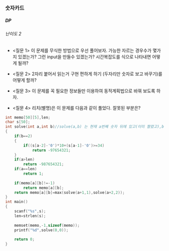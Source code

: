 ### 숫자카드
##### DP
###### 난이도 2

* <질문 1> 이 문제를 무식한 방법으로 우선 풀어보자. 가능한 자르는 경우수가 몇가지 있겠는가? 그런 input을 만들수 있겠는가? 시간복잡도를 식으로 나타내면 어떻게 될까?
* <질문 2> 2자리 붙어서 읽는거 구현 편하게 하기 (두자리만 숫자로 보고 바꾸기)를 어떻게 할까?
* <질문 3> 이 문제를 꼭 필요한 정보들만 이용하여 동적계획법으로 바꿔 보도록 하자. 

* <질문 4> 리치(별명)은 이 문제를 다음과 같이 풀었다. 잘못된 부분은?

```c++
int memo[50][5],len;
char s[50];
int solve(int a,int b)//solve(a,b) 는 현재 a번째 숫자 뒤에 있고(이미 짤렸고),b는 자른 수가 몇자린지.
{
    if(b==2)
    {
        if((s[a-2]-'0')*10+(s[a-1]-'0')>=34)
            return -97654321;
    }
    if(a>len)
        return -987654321;
    if(a==len)
        return 1;
    
    if(memo[a][b]!=-1)
        return memo[a][b];
    return memo[a][b]=max(solve(a+1,1),solve(a+2,2));
}
int main()
{
    scanf("%s",s);
    len=strlen(s);
        
    memset(memo,-1,sizeof(memo));
    printf("%d",solve(0,0));
    
    return 0;
}
```
